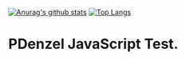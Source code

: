 [![Anurag's github stats](https://github-readme-stats.vercel.app/api?username=PDenzel&show_icons=true)](https://github.com/PDenzel/tx)
[![Top Langs](https://github-readme-stats.vercel.app/api/top-langs/?username=PDenzel)](https://github.com/PDenzel/tx)
[^_^]: # ([![ReadMe Card](https://github-readme-stats.vercel.app/api/pin/?username=PDenzel&repo=tx)](https://github.com/PDenzel/tx))
[^_^]: # (我是不会显示吗)
# PDenzel JavaScript Test.
